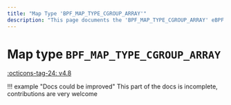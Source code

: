 ```yaml
---
title: "Map Type 'BPF_MAP_TYPE_CGROUP_ARRAY'"
description: "This page documents the 'BPF_MAP_TYPE_CGROUP_ARRAY' eBPF map type, including its definition, usage, program types that can use it, and examples."
---
```

# Map type `BPF_MAP_TYPE_CGROUP_ARRAY`

<!-- [FEATURE_TAG](BPF_MAP_TYPE_CGROUP_ARRAY) -->
[:octicons-tag-24: v4.8](https://github.com/torvalds/linux/commit/4ed8ec521ed57c4e207ad464ca0388776de74d4b)
<!-- [/FEATURE_TAG] -->

!!! example "Docs could be improved"
    This part of the docs is incomplete, contributions are very welcome
